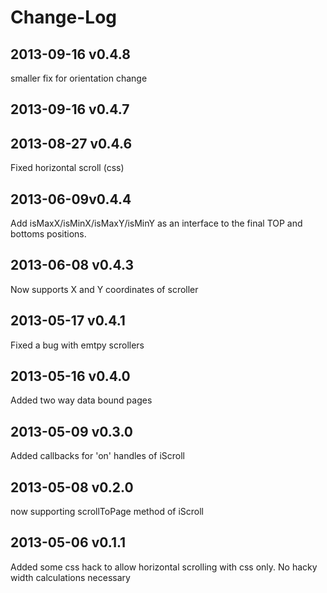 # Change-Log

## 2013-09-16 v0.4.8
smaller fix for orientation change

## 2013-09-16 v0.4.7


## 2013-08-27 v0.4.6
Fixed horizontal scroll (css)

## 2013-06-09v0.4.4
Add isMaxX/isMinX/isMaxY/isMinY as an interface to the final TOP and bottoms positions.

## 2013-06-08 v0.4.3
Now supports X and Y coordinates of scroller

## 2013-05-17 v0.4.1
Fixed a bug with emtpy scrollers

## 2013-05-16 v0.4.0
Added two way data bound pages

## 2013-05-09 v0.3.0
Added callbacks for 'on' handles of iScroll

## 2013-05-08 v0.2.0
now supporting scrollToPage method of iScroll

## 2013-05-06 v0.1.1
Added some css hack to allow horizontal scrolling with css only. No hacky width calculations necessary
